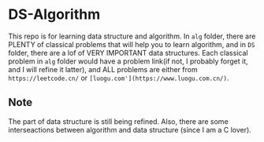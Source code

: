 ﻿# DS-Algorithm

This repo is for learning data structure and algorithm. In `alg` folder, there are PLENTY of classical problems that will help you to learn algorithm, and in `DS` folder, there are a lof of VERY IMPORTANT data structures. Each classical problem in `alg` folder would have a problem link(if not, I probably forget it, and I will refine it latter), and ALL problems are either from `https://leetcode.cn/` or `[luogu.com'](https://www.luogu.com.cn/)`.

## Note
The part of data structure is still being refined. Also, there are some interseactions between algorithm and data structure (since I am a C lover). 
